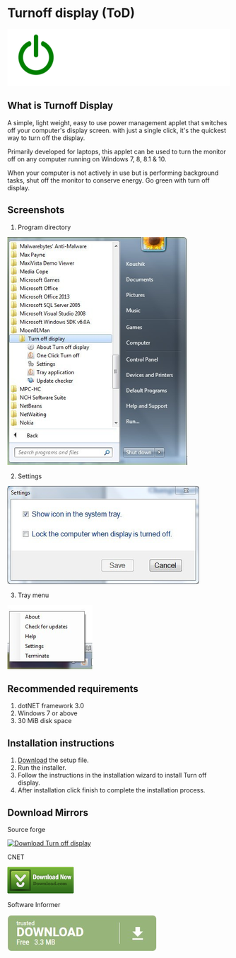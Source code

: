 # Turnoff display (ToD)

![Turnoff display](./images/tod_logo.png "Turnoff display")

## What is Turnoff Display

A simple, light weight, easy to use power management applet that switches off your computer's display screen. with just a single click, it's the quickest way to turn off the display.

Primarily developed for laptops, this applet can be used to turn the monitor off on any computer running on Windows 7, 8, 8.1 & 10.

When your computer is not actively in use but is performing background tasks, shut off the monitor to conserve energy. Go green with turn off display.

## Screenshots

1.   Program directory

![Program directory in Windows 7](./images/program_directory.jpg "Program directory in Windows 7")

2.   Settings

![Settings window](./images/settings.jpg "Settings window")

3.   Tray menu

![Tray menu](./images/tray_menu.jpg "Tray menu")

## Recommended requirements

1. dotNET framework 3.0
2. Windows 7 or above
3. 30 MiB disk space

## Installation instructions

1. [Download](#download-mirrors) the setup file.
2. Run the installer.
3. Follow the instructions in the installation wizard to install Turn off display.
4. After installation click finish to complete the installation process.

## Download Mirrors

Source forge

[![Download Turn off display](https://a.fsdn.com/con/app/sf-download-button "Get it from SourceForge.net")](https://sourceforge.net/projects/turnoffdisplay/files/latest/download)

CNET

[![Get it from CNET Download.com!](./images/downloadCnet.png "Get it from CNET Download.com")](http://download.cnet.com/Turn-off-display/3000-18487_4-76170982.html?part=dl-&subj=dl&tag=button)

Software Informer

[![Get it from Software.informer.com](./images/software_informer_download.jpg "Get it from Software.informer.com")](https://turn-off-display1.software.informer.com/download/)
